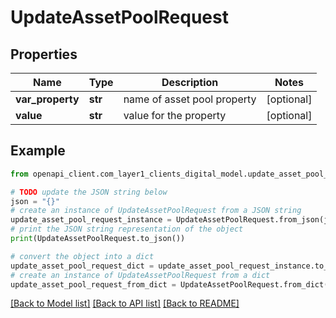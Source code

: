 # UpdateAssetPoolRequest


## Properties

Name | Type | Description | Notes
------------ | ------------- | ------------- | -------------
**var_property** | **str** | name of asset pool property | [optional] 
**value** | **str** | value for the property | [optional] 

## Example

```python
from openapi_client.com_layer1_clients_digital_model.update_asset_pool_request import UpdateAssetPoolRequest

# TODO update the JSON string below
json = "{}"
# create an instance of UpdateAssetPoolRequest from a JSON string
update_asset_pool_request_instance = UpdateAssetPoolRequest.from_json(json)
# print the JSON string representation of the object
print(UpdateAssetPoolRequest.to_json())

# convert the object into a dict
update_asset_pool_request_dict = update_asset_pool_request_instance.to_dict()
# create an instance of UpdateAssetPoolRequest from a dict
update_asset_pool_request_from_dict = UpdateAssetPoolRequest.from_dict(update_asset_pool_request_dict)
```
[[Back to Model list]](../README.md#documentation-for-models) [[Back to API list]](../README.md#documentation-for-api-endpoints) [[Back to README]](../README.md)


